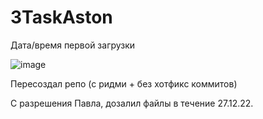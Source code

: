 # 3TaskAston
Дата/время первой загрузки

![image](https://user-images.githubusercontent.com/41925905/209701094-a41c4320-fd31-4884-b22c-50607602ca38.png)

Пересоздал репо (с ридми + без хотфикс коммитов)

С разрешения Павла, дозалил файлы в течение 27.12.22.
